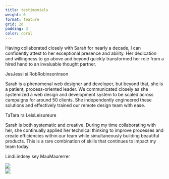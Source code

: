 ```yaml
---
title: testimonials
weight: 6
format: feature
grid: 2d
padding: 3
color: coral
---
```


<div class="tile scheme-light col-1-3 row-start-1 row-end-2 scroll-reveal">
  <div class="tile-body">
    <p class="text-mono">Having collaborated closely with Sarah for nearly a decade, I can confidently attest to her exceptional presence and ability. Her dedication and willingness to go above and beyond quickly transformed her role from a hired hand to an invaluable thought partner.</p>
  </div>
  <div class="tile-footer">
    <p class="text-mono"><span class="blockspam" aria-hidden="true">Jes</span>Jes<span class="blockspam" aria-hidden="true">si </span>si <span class="blockspam" aria-hidden="true">Rob</span>Rob<span class="blockspam" aria-hidden="true">inson</span>inson</p>
  </div>
</div>

<div class="tile scheme-light col-2-3 row-start-1 row-end-2 scroll-reveal">
  <div class="tile-body">
    <p class="text-mono">Sarah is a phenomenal web designer and developer, but beyond that, she is a patient, process-oriented leader. We communicated closely as she systemized a web design and development system to be scaled across campaigns for around 50 clients. She independently engineered these solutions and effectively trained our remote design team with ease.</p>
  </div>
  <div class="tile-footer">
    <p class="text-mono"><span class="blockspam" aria-hidden="true">Ta</span>Ta<span class="blockspam" aria-hidden="true">ra </span>ra <span class="blockspam" aria-hidden="true">Leis</span>Leis<span class="blockspam" aria-hidden="true">ure</span>ure</p>
  </div>
</div>

<div class="tile scheme-light col-3-3 row-start-1 row-end-2 scroll-reveal">
  <div class="tile-body">
    <p class="text-mono">Sarah is both systematic and creative. During my time collaborating with her, she continually applied her technical thinking to improve processes and create efficiencies within our team while simultaneously building beautiful products. This is a rare combination of skills that continues to impact my team today.</p>
  </div>
  <div class="tile-footer">
    <p class="text-mono"><span class="blockspam" aria-hidden="true">Lind</span>Lind<span class="blockspam" aria-hidden="true">sey </span>sey <span class="blockspam" aria-hidden="true">Mau</span>Mau<span class="blockspam" aria-hidden="true">rer</span>rer</p>
  </div>
</div>

<div class="drag-parent">
  <div class="drag-container drag-1 draggable">
    <div class="drag-wrapper scroll-reveal">
      <picture class="drag-image">
        <source type="image/webp" srcset="{{ site.baseurl }}/assets/images/drag01.webp">
        <img src="{{ site.baseurl }}/assets/images/drag01.png" loading="lazy">
      </picture>
    </div>  
  </div>

  <div class="drag-container drag-2 draggable">
    <div class="drag-wrapper scroll-reveal">
      <picture class="drag-image">
        <source type="image/webp" srcset="{{ site.baseurl }}/assets/images/drag02.webp">
        <img src="{{ site.baseurl }}/assets/images/drag02.png" loading="lazy">
      </picture>
    </div>  
  </div>
</div>